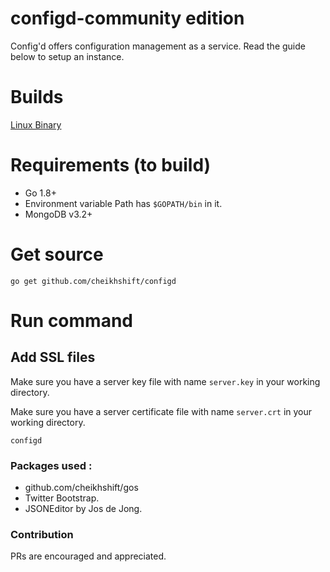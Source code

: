 # configd-community edition

Config'd offers configuration management as a service. Read the guide below to setup an instance.

# Builds

[Linux Binary](#)


# Requirements (to build)

- Go 1.8+
- Environment variable Path has `$GOPATH/bin` in it.
- MongoDB v3.2+

# Get source

	go get github.com/cheikhshift/configd

# Run command

## Add SSL files
Make sure you have a server key file with name `server.key` in your working directory. 

Make sure you have a server certificate file with name `server.crt` in your working directory. 

	configd


### Packages used :
- github.com/cheikhshift/gos
- Twitter Bootstrap. 
- JSONEditor by Jos de Jong.

### Contribution

PRs are encouraged and appreciated. 
